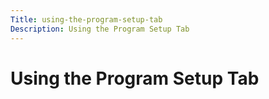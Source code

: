 ```yaml
---
Title: using-the-program-setup-tab
Description: Using the Program Setup Tab
---
```


# Using the Program Setup Tab

